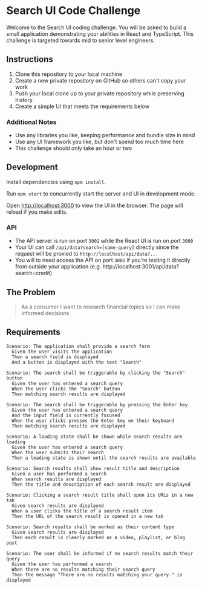 # Search UI Code Challenge

Welcome to the Search UI coding challenge. You will be asked to build a small
application demonstrating your abilities in React and TypeScript. This challenge
is targeted towards mid to senior level engineers.

## Instructions

1. Clone this repository to your local machine
2. Create a new private repository on GitHub so others can't copy your work
3. Push your local clone up to your private repository while preserving history
4. Create a simple UI that meets the requirements below
 
### Additional Notes

* Use any libraries you like, keeping performance and bundle size in mind
* Use any UI framework you like, but don't spend too much time here
* This challenge should only take an hour or two

## Development

Install dependencies using `npm install`.

Run `npm start` to concurrently start the server and UI in development mode.

Open [http://localhost:3000](http://localhost:3000) to view the UI in the 
browser. The page will reload if you make edits.

### API

* The API server is run on port `3001` while the React UI is run on port `3000`
* Your UI can call `/api/data?search=[some-query]` directly since 
the request will be proxied to `http://localhost/api/data?...`
* You will to need access the API on port `3001` if you're testing it directly 
  from outside your application (e.g. http://localhost:3001/api/data?search=credit)


## The Problem

> As a consumer I want to research financial topics so I can make informed 
decisions.

## Requirements

```
Scenario: The application shall provide a search form
  Given the user visits the application
  Then a search field is displayed
  And a button is displayed with the text "Search"
```

```
Scenario: The search shall be triggerable by clicking the "Search" button
  Given the user has entered a search query
  When the user clicks the "Search" button
  Then matching search results are displayed
```

```
Scenario: The search shall be triggerable by pressing the Enter key
  Given the user has entered a search query
  And the input field is currently focused
  When the user clicks presses the Enter key on their keyboard
  Then matching search results are displayed
```

```
Scenario: A loading state shall be shown while search results are loading
  Given the user has entered a search query
  When the user submits their search
  Then a loading state is shown until the search results are available
```

```
Scenario: Search results shall show result title and description
  Given a user has performed a search
  When search results are displayed
  Then the title and description of each search result are displayed
```

```
Scenario: Clicking a search result title shall open its URLs in a new tab
  Given search results are displayed
  When a user clicks the title of a search result item
  Then the URL of the search result is opened in a new tab
```

```
Scenario: Search results shall be marked as their content type
  Given search results are displayed
  Then each result is clearly marked as a video, playlist, or blog post
```

```
Scenario: The user shall be informed if no search results match their query
  Given the user has performed a search
  When there are no results matching their search query
  Then the message "There are no results matching your query." is displayed
```
